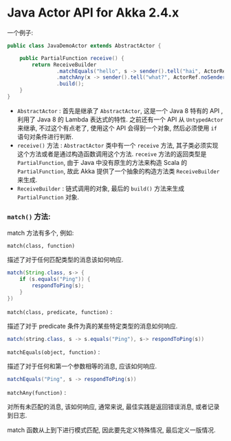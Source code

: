 
# Java Actor API for Akka 2.4.x


一个例子:

```java
public class JavaDemoActor extends AbstractActor {

	public PartialFunction receive() {
		return ReceiveBuilder
		        .matchEquals("hello", s -> sender().tell("hai", ActorRef.noSender()))
		        .matchAny(x -> sender().tell("what?", ActorRef.noSender()))
		        .build();
	}
}
```


- `AbstractActor` : 首先是继承了 `AbstractActor`, 这是一个 Java 8 特有的 API , 利用了 Java 8 的 Lambda 表达式的特性. 之前还有一个 API 从 `UntypedActor` 来继承, 不过这个有点老了, 使用这个 API 会得到一个对象, 然后必须使用 `if` 语句对条件进行判断.
- `receive()` 方法 : `AbstractActor` 类中有一个 `receive` 方法, 其子类必须实现这个方法或者是通过构造函数调用这个方法. `receive` 方法的返回类型是 `PartialFunction`, 由于 Java 中没有原生的方法来构造 Scala 的 `PartialFunction`, 故此 Akka 提供了一个抽象的构造方法类 `ReceiveBuilder` 来生成.
- `ReceiveBuilder` : 链式调用的对象, 最后的 `build()` 方法来生成 `PartialFunction` 对象.


### `match()` 方法:  

match 方法有多个, 例如:

`match(class, function)` 


描述了对于任何匹配类型的消息该如何响应.

```java
match(String.class, s-> {
	if (s.equals("Ping")) {
		respondToPing(s);
	}
})
```


`match(class, predicate, function)` :

描述了对于 predicate 条件为真的某些特定类型的消息如何响应.

```java
match(string.class, s -> s.equals("Ping"), s-> respondToPing(s))


```

`matchEquals(object, function)` :

描述了对于任何和第一个参数相等的消息, 应该如何响应.

```java
matchEquals("Ping", s -> respondToPing(s))

```

`matchAny(function)` : 

对所有未匹配的消息, 该如何响应, 通常来说, 最佳实践是返回错误消息, 或者记录到日志.

match 函数从上到下进行模式匹配, 因此要先定义特殊情况, 最后定义一版情况.


